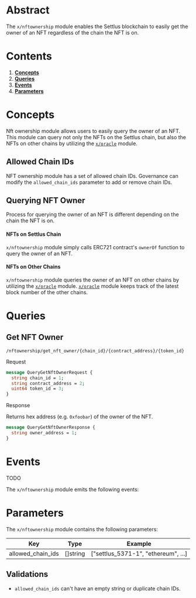 # Abstract

The `x/nftownership` module enables the Settlus blockchain to easily get the owner of an NFT regardless of the chain the NFT is on.

# Contents
1. **[Concepts](#concepts)**
2. **[Queries](#queries)**
3. **[Events](#events)**
4. **[Parameters](#parameters)**

# Concepts

Nft ownership module allows users to easily query the owner of an NFT.
This module can query not only the NFTs on the Settlus chain, but also the NFTs on other chains by utilizing the [`x/oracle`](../../oracle/) module.

## Allowed Chain IDs
NFT ownership module has a set of allowed chain IDs.
Governance can modify the `allowed_chain_ids` parameter to add or remove chain IDs.

## Querying NFT Owner
Process for querying the owner of an NFT is different depending on the chain the NFT is on.

#### NFTs on Settlus Chain
`x/nftownership` module simply calls ERC721 contract's `ownerOf` function to query the owner of an NFT.

#### NFTs on Other Chains
`x/nftownership` module queries the owner of an NFT on other chains by utilizing the [`x/oracle`](../oracle/README.md) module.
[`x/oracle`](../oracle/README.md) module keeps track of the latest block number of the other chains.

# Queries

## Get NFT Owner
`/nftownership/get_nft_owner/{chain_id}/{contract_address}/{token_id}`

Request
```protobuf
message QueryGetNftOwnerRequest {
  string chain_id = 1;
  string contract_address = 2;
  uint64 token_id = 3;
}
```

Response

Returns hex address (e.g. `0xfoobar`) of the owner of the NFT.
```protobuf
message QueryGetNftOwnerResponse {
  string owner_address = 1;
}
```

# Events

TODO

The `x/nftownership` module emits the following events:

# Parameters

The `x/nftownership` module contains the following parameters:

| Key               | Type     | Example                             |
|-------------------|----------|-------------------------------------|
| allowed_chain_ids | []string | ["settlus_5371-1", "ethereum", ...] |

## Validations
- `allowed_chain_ids` can't have an empty string or duplicate chain IDs.
